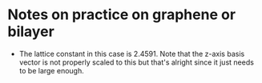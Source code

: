 # Notes on practice on graphene or bilayer

*  The lattice constant in this case is 2.4591. Note that the z-axis basis vector is not properly scaled to this but that's alright since it just needs to be large enough.
